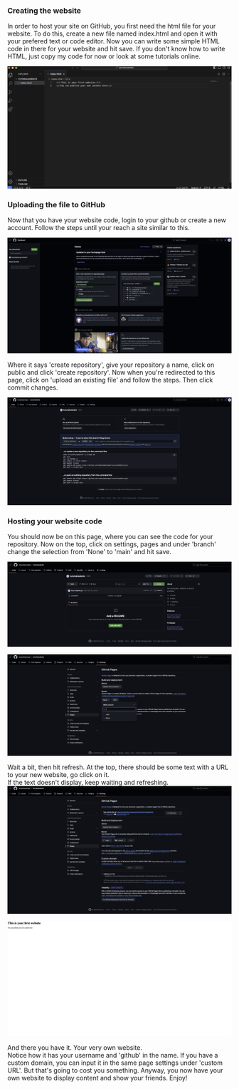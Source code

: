### Creating the website
In order to host your site on GitHub, you first need the html file for your website.
To do this, create a new file named index.html and open it with your prefered text or code editor. Now you can write some simple HTML code in there for your website and hit save.
If you don't know how to write HTML, just copy my code for now or look at some tutorials online.

![VS Code Snippet](imgs/upload_to_github/Screenshot-0.png)

### Uploading the file to GitHub
Now that you have your website code, login to your github or create a new account. Follow the steps until your reach a site similar to this.

![Create GitHub Repository](imgs/upload_to_github/Screenshot-1.png)

Where it says 'create repository', give your repository a name, click on public and click 'create repository'.
Now when you're redirected to this page, click on 'upload an existing file' and follow the steps. Then click commit changes.

![Upload an existing file](imgs/upload_to_github/Screenshot-2.png)

### Hosting your website code
You should now be on this page, where you can see the code for your repository.
Now on the top, click on settings, pages and under 'branch' change the selection from 'None' to 'main' and hit save.

![Repository Code](imgs/upload_to_github/Screenshot-3.png)

![Page Settings](imgs/upload_to_github/Screenshot-4.png)

Wait a bit, then hit refresh. At the top, there should be some text with a URL to your new website, go click on it. <br>If the text doesn't display, keep waiting and refreshing.
![Click on the URL for the website](imgs/upload_to_github/Screenshot-5.png)

![Your website displayed here](imgs/upload_to_github/Screenshot-6.png)

And there you have it. Your very own website. <br>Notice how it has your username and 'github' in the name. If you have a custom domain, you can input it in the same page settings under 'custom URL'. 
But that's going to cost you something.
Anyway, you now have your own website to display content and show your friends. Enjoy!
